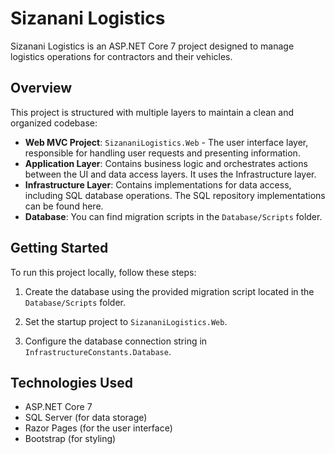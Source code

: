 # Sizanani Logistics

Sizanani Logistics is an ASP.NET Core 7 project designed to manage logistics operations for contractors and their vehicles.

## Overview

This project is structured with multiple layers to maintain a clean and organized codebase:

- **Web MVC Project**: `SizananiLogistics.Web` - The user interface layer, responsible for handling user requests and presenting information.
- **Application Layer**: Contains business logic and orchestrates actions between the UI and data access layers. It uses the Infrastructure layer.
- **Infrastructure Layer**: Contains implementations for data access, including SQL database operations. The SQL repository implementations can be found here.
- **Database**: You can find migration scripts in the `Database/Scripts` folder.

## Getting Started

To run this project locally, follow these steps:

1. Create the database using the provided migration script located in the `Database/Scripts` folder.

2. Set the startup project to `SizananiLogistics.Web`.

3. Configure the database connection string in `InfrastructureConstants.Database`.

## Technologies Used

- ASP.NET Core 7
- SQL Server (for data storage)
- Razor Pages (for the user interface)
- Bootstrap (for styling)
